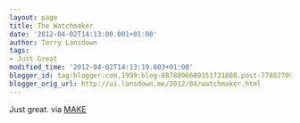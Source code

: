 ```yaml
---
layout: page
title: The Watchmaker
date: '2012-04-02T14:13:00.001+01:00'
author: Terry Lansdown
tags:
- Just Great
modified_time: '2012-04-02T14:13:19.803+01:00'
blogger_id: tag:blogger.com,1999:blog-8878096609151731808.post-7788270946725559918
blogger_orig_url: http://ui.lansdown.me/2012/04/watchmaker.html
---
```


Just great. via <a href="http://blog.makezine.com/2012/04/02/the-watchmaker/watchmaker/">MAKE</a></p>